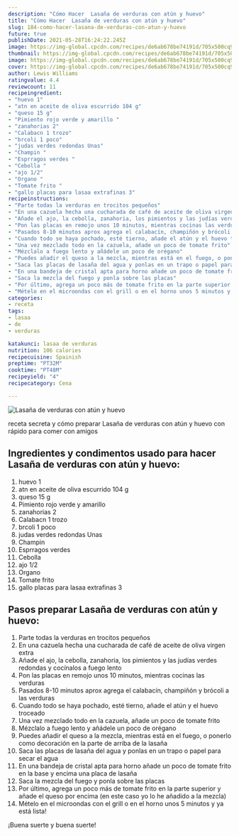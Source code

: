 ```yaml
---
description: "Cómo Hacer  Lasaña de verduras con atún y huevo"
title: "Cómo Hacer  Lasaña de verduras con atún y huevo"
slug: 184-como-hacer-lasana-de-verduras-con-atun-y-huevo
future: true
publishDate: 2021-05-28T16:24:22.245Z
image: https://img-global.cpcdn.com/recipes/de6ab678be74191d/705x500cq90/lasana-de-verduras-con-atun-y-huevo-foto-principal.jpg
thumbnail: https://img-global.cpcdn.com/recipes/de6ab678be74191d/705x500cq90/lasana-de-verduras-con-atun-y-huevo-foto-principal.jpg
image: https://img-global.cpcdn.com/recipes/de6ab678be74191d/705x500cq90/lasana-de-verduras-con-atun-y-huevo-foto-principal.jpg
cover: https://img-global.cpcdn.com/recipes/de6ab678be74191d/705x500cq90/lasana-de-verduras-con-atun-y-huevo-foto-principal.jpg
author: Lewis Williams
ratingvalue: 4.4
reviewcount: 11
recipeingredient:
- "huevo 1"
- "atn en aceite de oliva escurrido 104 g"
- "queso 15 g"
- "Pimiento rojo verde y amarillo "
- "zanahorias 2"
- "Calabacn 1 trozo"
- "brcoli 1 poco"
- "judas verdes redondas Unas"
- "Champin "
- "Esprragos verdes "
- "Cebolla "
- "ajo 1/2"
- "Organo "
- "Tomate frito "
- "gallo placas para lasaa extrafinas 3"
recipeinstructions:
- "Parte todas la verduras en trocitos pequeños"
- "En una cazuela hecha una cucharada de café de aceite de oliva virgen extra"
- "Añade el ajo, la cebolla, zanahoria, los pimientos y las judías verdes redondas y cocínalos a fuego lento"
- "Pon las placas en remojo unos 10 minutos, mientras cocinas las verduras"
- "Pasados 8-10 minutos aprox agrega el calabacín, champiñón y brócoli a las verduras"
- "Cuando todo se haya pochado, esté tierno, añade el atún y el huevo troceado"
- "Una vez mezclado todo en la cazuela, añade un poco de tomate frito"
- "Mézclalo a fuego lento y añádele un poco de orégano"
- "Puedes añadir el queso a la mezcla, mientras está en el fuego, o ponerlo como decoración en la parte de arriba de la lasaña"
- "Saca las placas de lasaña del agua y ponlas en un trapo o papel para secar el agua"
- "En una bandeja de cristal apta para horno añade un poco de tomate frito en la base y encima una placa de lasaña"
- "Saca la mezcla del fuego y ponla sobre las placas"
- "Por último, agrega un poco más de tomate frito en la parte superior y añade el queso por encima (en este caso yo lo he añadido a la mezcla)"
- "Mételo en el microondas con el grill o en el horno unos 5 minutos y ya está lista!"
categories:
- receta
tags:
- lasaa
- de
- verduras

katakunci: lasaa de verduras 
nutrition: 106 calories
recipecuisine: Spainish
preptime: "PT32M"
cooktime: "PT48M"
recipeyield: "4"
recipecategory: Cena

---
```



![Lasaña de verduras con atún y huevo](https://img-global.cpcdn.com/recipes/de6ab678be74191d/705x500cq90/lasana-de-verduras-con-atun-y-huevo-foto-principal.jpg)

receta secreta y cómo preparar Lasaña de verduras con atún y huevo con rápido para comer con amigos

<!--inarticleads1-->

## Ingredientes y condimentos usado para hacer Lasaña de verduras con atún y huevo:

1. huevo 1
1. atn en aceite de oliva escurrido 104 g
1. queso 15 g
1. Pimiento rojo verde y amarillo 
1. zanahorias 2
1. Calabacn 1 trozo
1. brcoli 1 poco
1. judas verdes redondas Unas
1. Champin 
1. Esprragos verdes 
1. Cebolla 
1. ajo 1/2
1. Organo 
1. Tomate frito 
1. gallo placas para lasaa extrafinas 3



<!--inarticleads2-->

## Pasos preparar Lasaña de verduras con atún y huevo:

1. Parte todas la verduras en trocitos pequeños
1. En una cazuela hecha una cucharada de café de aceite de oliva virgen extra
1. Añade el ajo, la cebolla, zanahoria, los pimientos y las judías verdes redondas y cocínalos a fuego lento
1. Pon las placas en remojo unos 10 minutos, mientras cocinas las verduras
1. Pasados 8-10 minutos aprox agrega el calabacín, champiñón y brócoli a las verduras
1. Cuando todo se haya pochado, esté tierno, añade el atún y el huevo troceado
1. Una vez mezclado todo en la cazuela, añade un poco de tomate frito
1. Mézclalo a fuego lento y añádele un poco de orégano
1. Puedes añadir el queso a la mezcla, mientras está en el fuego, o ponerlo como decoración en la parte de arriba de la lasaña
1. Saca las placas de lasaña del agua y ponlas en un trapo o papel para secar el agua
1. En una bandeja de cristal apta para horno añade un poco de tomate frito en la base y encima una placa de lasaña
1. Saca la mezcla del fuego y ponla sobre las placas
1. Por último, agrega un poco más de tomate frito en la parte superior y añade el queso por encima (en este caso yo lo he añadido a la mezcla)
1. Mételo en el microondas con el grill o en el horno unos 5 minutos y ya está lista!



¡Buena suerte y buena suerte!


